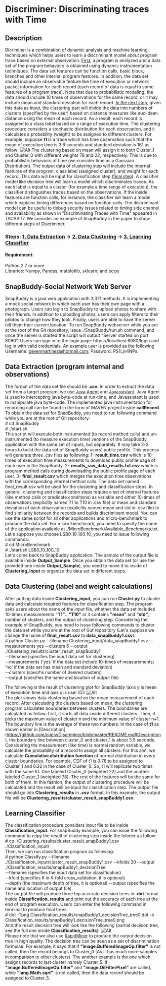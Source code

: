 # Discriminer: Discriminating traces with Time

## Description
Dicriminer is a combination of dynamic analysis and machine learning techniques which helps users to learn a discriminant model about program trace based on external observation. [First](https://github.com/cuplv/Discriminer/blob/master/README.md#data-extraction-program-internal-and-observations), a program is analyzed and a data set of the program behaviors is obtained using dynamic instrumentation techniques. The data set features can be function calls, basic block, branches and other internal program features. In addition, the data set should include an observable feature like time of execution or network packet information for each record (each record of data is equal to some features of a program trace). Note that due to probabilistic modeling, the data should include 10 times of observations for the same record, or it may include mean and standard deviation for each record. [In the next step](https://github.com/cuplv/Discriminer/blob/master/README.md#data-clustering-label-and-weight-calculations), given this data as input, the clustering part will divide the data into numbers of clusters (specified by the user) based on distance measures like euclidean distance using the mean of each record. As a result, each record is assigned to a class label based on a range of execution time. The clustering procedure considers a stochastic distribution for each observation, and it calculates a probability (weight) to be assigned to different clusters. For example, suppose **t1** is a trace which has time observation such that the mean of execution time is 3.6 seconds and standard deviation is 161 as follow:
![Alt](weight_definition.jpg)
The clustering based on mean will assign it to both Cluster_1 and Cluster_0 with different weights 78 and 22, respectively. This is due to probabilistic behaviors of time (we consider time as a Gaussian Distribution). The output data of clustering step will include the internal features of the program, class label (assigned cluster), and weight for each record. This data will be input for classification step ([final step](https://github.com/cuplv/Discriminer/blob/master/README.md#learning-classifier)). A classifier model like decision tree will learn a model which discriminates traces. As each label is equal to a cluster (for example a time range of execution), the classifier distinguishes traces based on the observations. If the inside features are function calls, for instance, the classifier will learn a model which explains timing differences based on function calls. The discriminant model can be useful to debug security issues related to timing side channel and availability as shown in "Discriminating Traces with Time" appeared in TACAS'17. We consider an example of SnapBuddy in the paper to show different steps of Discriminer. 
### Steps: [1. Data Extraction](https://github.com/cuplv/Discriminer/blob/master/README.md#data-extraction) -> [2. Data Clustering](https://github.com/cuplv/Discriminer/blob/master/README.md#data-clustering-label-and-weight-calculations) -> [3. Learning Classifier](https://github.com/cuplv/Discriminer/blob/master/README.md#learning-classifier)

#### Requirement:
Python 2.7 or more </br>
Libraries: Numpy, Pandas, matplotlib, sklearn, and scipy </br>

## SnapBuddy-Social Network Web Server
SnapBuddy is a java web application with 3,071 methods. It is implementing a mock social network in which each user has their own page with a photograph. Users can login to SnapBuddy to upload photos to share 
with their friends. In addition to uploading photos, users can apply filters to their photos to change how they
look. Finally, users are able to have the server tell them their current location. To run SnapBuddy webserver while you are at the root of the Git repository, issue ./SnapBuddy/run.sh command, and once the
server is started the script will output "Server started on port 8080". Users can sign in to the login page: https://localhost:8080/login and log in with valid credentials. An example user is provided as the following Username: devenmartinez@hotmail.com; Password: PS1Ljv4NPs.

## Data Extraction (program internal and observations)
The format of the data set file should be **.csv**. In order to extract the data set from a target program, we use [Java Agent](https://docs.oracle.com/javase/7/docs/api/java/lang/instrument/package-summary.html) and [Javassistant](http://jboss-javassist.github.io/javassist/). Java Agent is used to intercepting java byte-code at run-time, and Javassistant is used to manipulate java byte-code. The implemented java instrumentation for recording call can be found in the form of MAVEN project inside **callRecord**. To obtain the data set for SnapBuddy, you need to run following command while you are at the root of Git repository:  </br>
\# cd SnapBuddy   </br>
\# ./start.sh    </br>
This script will execute both instrumented (to record method calls) and un-instrumented (to measure execution time) versions of the SnapBuddy application with the same set of inputs, but separately. It may take 2-3 hours to build the data set of SnapBuddy users' public profile. This process will generate three .csv files as following: 1- **result_time.csv** which is 10-times of execution time measurements to download public profile page of each user in the SnapBuddy. 2- **results_raw_data_results.txt.csv** which is program method calls during downloading the public profile page of each user. 3- **final_result.csv** which merges the execution time observations with the corresponding internal method calls. 
The data set named final_result.csv will be used for the clustering and classification steps. In general, clustering and classification steps require a set of internal features (like method calls or predicate conditions) as variable and either 10-times of observations (explicitly named T1 to T10 in .csv file) or mean and standard deviation of each observation (explicitly named mean and std in .csv file) to find similarity between the records and builds discriminant model. 
You can use the same script for all other applications and micro-benchmark to produce the data set. For micro-benchmark, you need to specify the name of the application available at ./MicroBenchmark/Available_Benchmarks.txt. Let's suppose you choose LSB0_10_100_10, you need to issue following commands:  </br>
\# cd MicroBenchmark   </br>
\# ./start.sh LSB0_10_100_10  </br>
Let's come back to SnapBuddy application. The sample of the output file is available inside **Output_Sample**. Once you obtain the data set (or use the provided one inside **Output_Sample**), you need to move it to inside of **Clustering_input** to organize the data set in different steps. 

## Data Clustering (label and weight calculations)
After putting data inside **Clustering_input**, you can run **Cluster.py** to cluster data and calculate required features for classification step. The program asks users about the name of the input file, whether the data set included 10-times measurements **"T1"**...**"T10"** or it contains **"mean"** and **"std"**, number of clusters, and the output of clustering step. Considering the example of SnapBuddy, you need to issue following commands to cluster the data set while you are at the root of Gut repository (Let's suppose we change the name of **final_result.csv** to **data_snapBuddy1.csv**): </br>
\# python Cluster.py --filename Clustering_input/data_snapBuddy1.csv --measurements yes --clusters 6 --output ./Clustering_results/cluster_result_snapBuddy1  </br>
--filename (specifies the input data set for clustering) </br>
--measurements  ('yes' if the data set include 10-times of measurements; 'no' if the data set has mean and standard deviation) </br> 
--clusters (specifis number of desired clusters) </br>
--output (specifies the name and location of output file) </br>

The following is the result of clustering plot for SnapBuddy (axis y is mean of execution time and axis x is user ID): 
![Alt](cluster_result_data_snapBuddy1.png) </br>
The plot shows data clustering based on the mean measurement of each record. After calculating the clusters based on mean, the clustering program calculates boundaries between clusters. The boundaries are calculated as follow: first, it sorts all data inside different clusters. Then, it picks the maximum value of cluster n and the minimum value of cluster n+1. The boundary line is the average of these two numbers. In the case of **t1** as shown earlier in [Description] (https://github.com/cuplv/Discriminer/blob/master/README.md#Description), the boundary line between cluster_0 and cluster_1 is about 3.5 seconds. Considering the measurement (like time) is normal random variable, we calculate the probability of a record to assign all clusters. For this aim, we calculate **Cumulative distribution function** of normal distribution in every cluster boundaries. For example, CDF of t1 is 0.78 to be assigned to Cluster_1 and 0.22 in the case of Cluster_0. So, t1 will replicate two times with the same ID. One labeled Clsuter_0  (weighted 22) and the another labeled Cluster_1 (weighted 78). The rest of the features will be the same for both of them. In this fashion, the output of clustering procedure will be calculated and the result will be input for classification step. The output file should go into **Clustering_results** in **.csv** format. In this example, the output file will be **Clustering_results/cluster_result_snapBuddy1.csv**. 

## Learning Classifier
The classification procedure considers input file to be inside **Classification_input**. For snapBuddy example, you can issue the following command to copy the result of clustering step inside the foloder as follow: </br>
\# cp ./Clustering_results/cluster_result_snapBuddy1.csv ./Classification_input/ </br>
Then, we can run classification program as following: </br>
\# python Classify.py --filename ./Classification_input/cluster_result_snapBuddy1.csv --kfolds 20 --output ./Classification_results/snapBuddy1_decisionTree </br>
--filename (specifies the input data set for classification) </br>
--kfold (specifies K in K-fold cross_validation, it is optional) </br> 
--depth (the maximum depth of tree, it is optional) 
--output (specifies the name and location of output file) </br>
The output file will produce three top accurate decision trees in **.dot** format inside **Classification_results** and print out the accuracy of each tree at the end of program execution. Users can enter the following command in terminal to produce final trees: </br>
\# dot -Tpng Classification_results/snapBuddy1_decisionTree_tree0.dot -o Classification_results/snapBuddy1_decisionTree_tree0.png </br>
And the result decision tree will look like the following (partial decision tree, see the full one inside **Classification_results**): 
![Alt](sample_decision_tree_1.png) </br>
Please note that we also use [RapidMiner](https://rapidminer.com/) to produce the output decision tree in high quality. 
The decision tree can be seen as a set of discrimination formulae. For example, it says that if **"image.BufferedImageOp.filter"** is not called, then the record belongs to Cluster_0 (As it has much more samples in comparison to other clusters). The another example is the one which assigns records to last cluster namely Cluster_5. If **"image.BufferedImageOp.filter"** and **"image.OilFilterPixel"** are called, while **"lang.Math.sqrt"** is not called, then the data record should be assigned to Cluster_5. 
